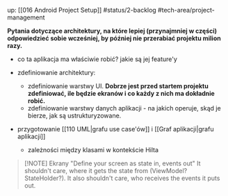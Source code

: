 up: [[016 Android Project Setup]]
#status/2-backlog
#tech-area/project-management

**Pytania dotyczące architektury, na które lepiej (przynajmniej w części) odpowiedzieć sobie wcześniej, by później nie przerabiać projektu milion razy.**

- co ta aplikacja ma właściwie robić? jakie są jej feature'y
- zdefiniowanie architektury:
	- zdefiniowanie warstwy UI. **Dobrze jest przed startem projektu zdefiniować, ile będzie ekranów i co każdy z nich ma dokładnie robić.**
	- zdefiniowanie warstwy danych aplikacji - na jakich operuje, skąd je bierze, jak są ustrukturyzowane.

- przygotowanie [[110 UML|grafu use case'ów]] i [[Graf aplikacji|grafu aplikacji]]
	- zależności między klasami w kontekście Hilta


> [!NOTE] Ekrany
> "Define your screen as state in, events out"
It shouldn't care, where it gets the state from (ViewModel? StateHolder?). 
It also shouldn't care, who receives the events it puts out.

